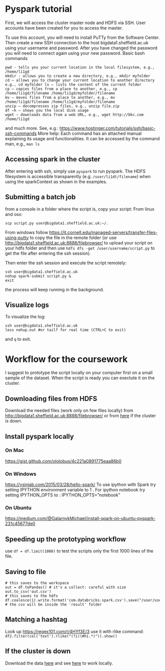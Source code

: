 # Pyspark tutorial
First, we will access the cluster master node and HDFS via SSH.
User accounts have been created for you to access the master.

To use this account, you will need to install PuTTy from the Software Center.
Then create a new SSH connection to the host bigdata1.sheffield.ac.uk using your username and password. After you have changed the password you will need to connect again using your new password.
Basic bash commands
```
pwd - tells you your current location in the local filesystem, e.g., /home/li1gd
mkdir - allows you to create a new directory, e.g., mkdir myfolder
cd – allows you to change your current location to another directory e.g., cd myfolder ls – lists the content of the current folder
cp – copies files from a place to another, e.g., cp /home/li1gd/filename /home/li1gd/myfolder/filename
mv – moves files from a place to another, e.g., mv /home/li1gd/filename /home/li1gd/myfolder/filename
unzip – decompresses zip files, e.g., unzip file.zip
df –h – shows you the local disk usage
wget – downloads data from a web URL, e.g., wget http://bbc.com /home/li1gd
```
and much more. See, e.g.:
https://www.hostinger.com/tutorials/ssh/basic-ssh-commands
More help: Each command has an attached manual explaining its usage and functionalities. It can be accessed by the command man, e.g., `` man ls ``

## Accessing spark in the cluster
After entering with ssh, simply use `` pyspark `` to run pyspark. The HDFS filesystem is accessible transparently (e.g. ``/user/li1dt/filename``) when using the sparkContext as shown in the examples.

## Submitting a batch job
from a console in a folder where the script is, copy your script:
From linux and osx:
```
scp script.py user@bigdata1.sheffield.ac.uk:~/.
```
From windows follow https://it.cornell.edu/managed-servers/transfer-files-using-putty to copy the file in the remote folder (or use http://bigdata1.sheffield.ac.uk:8888/filebrowser/ to upload your script on your hdfs folder and then use ``hdfs dfs -get /user/username/script.py`` to get the file after entering the ssh session).

Then enter the ssh session and execute the script remotely:
```
ssh user@bigdata1.sheffield.ac.uk
nohup spark-submit script.py &
exit
```
the process will keep running in the background.

## Visualize logs
To visualize the log:
```
ssh user@bigdata1.sheffield.ac.uk
less nohup.out #or tailf for real time (CTRL+C to exit)
```
and `` q `` to exit.

# Workflow for the coursework
I suggest to prototype the script locally on your computer first on a small sample of the dataset. When the script is ready you can exectute it on the cluster.

## Downloading files from HDFS
Download the needed files (work only on few files locally) from http://bigdata1.sheffield.ac.uk:8888/filebrowser/ or from [here](https://drive.google.com/open?id=0B1ER4vgdNOvmdTZuSlIxUzBvWHM) if the cluster is down.

## Install pyspark locally

### On Mac
https://gist.github.com/ololobus/4c221a0891775eaa86b0
### On Windows
https://ysinjab.com/2015/03/28/hello-spark/
To use ipython with Spark try setting IPYTHON environment variable to 1 . For ipython notebook try setting IPYTHON_OPTS to :
IPYTHON_OPTS=”notebook”
### On Ubuntu
https://medium.com/@GalarnykMichael/install-spark-on-ubuntu-pyspark-231c45677de0

## Speeding up the prototyping workflow
use ``df = df.limit(1000)`` to test the scripts only the first 1000 lines of the file.

## Saving to file
```
# this saves to the workspace
out = df.toPandas() # it's a collect: careful with size
out.to_csv('out.csv')
# this saves to the hdfs
df.coalesce(1).write.format('com.databricks.spark.csv').save("/user/username/result") # the csv will be inside the 'result' folder
```

## Matching a hashtag
Look up https://regex101.com/r/4HYf3E/3
use it with rlike command:
``` df2.filter(col('text').rlike("(?i)(#hi.*)")).show()```

## If the cluster is down
Download the data [here](https://drive.google.com/open?id=0B1ER4vgdNOvmdTZuSlIxUzBvWHM) and see [here](#workflow-for-the-coursework) to work locally.
